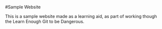 #Sample Website

This is a sample website made as a learning aid, as part of working though the Learn Enough Git to be Dangerous.